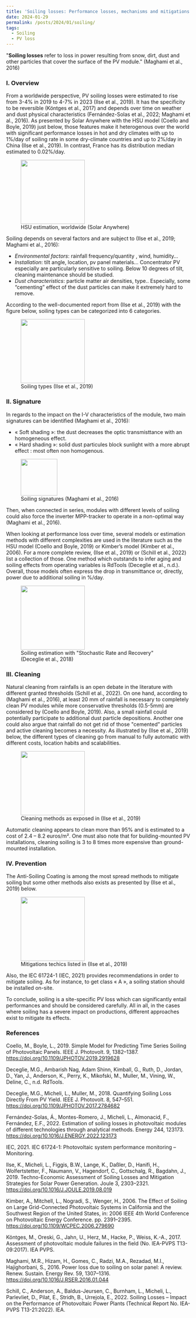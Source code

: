 ```yaml
---
title: 'Soiling losses: Performance losses, mechanisms and mitigations'
date: 2024-01-29
permalink: /posts/2024/01/soiling/
tags:
  - Soiling
  - PV loss
---
```



"**Soiling losses** refer to loss in power resulting from snow, dirt, dust and other particles that cover the surface of the PV module." (Maghami et al., 2016)

### I.	Overview

From a worldwide perspective, PV soiling losses were estimated to rise from 3-4% in 2019 to 4-7% in 2023 (Ilse et al., 2019). It has the specificity to be reversible (Köntges et al., 2017) and depends over time on weather and dust physical characteristics (Fernández-Solas et al., 2022; Maghami et al., 2016). As presented by Solar Anywhere with the HSU model (Coello and Boyle, 2019) just below, those features make it heterogenous over the world with significant performance losses in hot and dry climates with up to 1%/day of soiling rate in some dry-climate countries and up to 2%/day in China (Ilse et al., 2019). In contrast, France has its distribution median estimated to 0.02%/day.

<figure>
    <img src="https://alexandrehugomathieu.github.io/alexandremathieu.github.io//images/soiling_images/overview_hsu.png"
    width="175px">
    <figcaption> HSU estimation, worldwide (Solar Anywhere) </figcaption>
</figure>

Soiling depends on several factors and are subject to (Ilse et al., 2019; Maghami et al., 2016):
- *Environmental factors*: rainfall frequency/quantity , wind, humidity…
- *Installation*: tilt angle, location, pv panel materials...
Concentrator PV especially are particularly sensitive to soiling.
Below 10 degrees of tilt, cleaning maintenance should be studied.
- *Dust characteristics*: particle matter air densities, type..
Especially, some “cementing” effect of the dust particles can make it extremely hard to remove.

According to the well-documented report from (Ilse et al., 2019) with the figure below, soiling types can be categorized into 6 categories.

 <figure>
    <img src="https://alexandrehugomathieu.github.io/alexandremathieu.github.io//images/soiling_images/soiling_type_ilse.png"
    width="175px">
    <figcaption> Soiling types (Ilse et al., 2019) </figcaption>
</figure>

### II.	Signature

In regards to the impact on the I-V characteristics of the module, two main signatures can be identified (Maghami et al., 2016):

- « Soft shading »: the dust decreases the optic transmisttance with an homogeneous effect.
- « Hard shading »: solid dust particules block sunlight with a more abrupt effect : most often non homogenous.

 <figure>
    <img src="https://alexandrehugomathieu.github.io/alexandremathieu.github.io//images/soiling_images/soiling_signature.png"
    width="100px">
    <figcaption> Soiling signatures (Maghami et al., 2016) </figcaption>
</figure>

Then, when connected in series, modules with different levels of soiling could also force the inverter MPP-tracker to operate in a non-optimal way (Maghami et al., 2016).

When looking at performance loss over time, several models or estimation methods with different complexities are used in the literature such as the HSU model (Coello and Boyle, 2019) or Kimber’s model (Kimber et al., 2006). For a more complete review,  (Ilse et al., 2019) or  (Schill et al., 2022) list a collection of those. One method which outstands to infer aging and soiling effects from operating variables is RdTools (Deceglie et al., n.d.). Overall, those models often express the drop in transmittance or, directly, power due to additional soiling in %/day.

 <figure>
    <img src="https://alexandrehugomathieu.github.io/alexandremathieu.github.io//images/soiling_images/soiling_estimation.png"
    width="175px">
    <figcaption> Soiling estimation with "Stochastic Rate and Recovery" (Deceglie et al., 2018) </figcaption>
</figure>

### III.	Cleaning

Natural cleaning from rainfalls is an open debate in the literature with different granted thresholds (Schill et al., 2022). On one hand, according to (Maghami et al., 2016), at least 20 mm of rainfall is necessary to completely clean PV modules while more conservative thresholds (0.5-5mm) are considered by (Coello and Boyle, 2019). Also, a small rainfall could potentially participate to additional dust particle depositions. Another one could also argue that rainfall do not get rid of those "cemented” particles and active cleaning becomes a necessity. As illustrated by (Ilse et al., 2019) below, the different types of cleaning go from manual to fully automatic with different costs, location habits and scalabilities.

 <figure>
    <img src="https://alexandrehugomathieu.github.io/alexandremathieu.github.io//images/soiling_images/cleaning_types.png"
    width="175px">
    <figcaption> Cleaning methods as exposed in (Ilse et al., 2019) </figcaption>
</figure>

Automatic cleaning appears to clean more than 95% and is estimated to a cost of 2.4 – 8.2 euros/m². One must also note that for building-mounted PV installations, cleaning soiling is 3 to 8 times more expensive than ground-mounted installation.

### IV.	Prevention

The Anti-Soiling Coating is among the most spread methods to mitigate soiling but some other methods also exists as presented by (Ilse et al., 2019) below.

 <figure>
    <img src="https://alexandrehugomathieu.github.io/alexandremathieu.github.io//images/soiling_images/mitigation_technics.png"
    width="175px">
    <figcaption>  Mitigations techics listed in (Ilse et al., 2019) </figcaption>
</figure>

Also, the IEC 61724-1 (IEC, 2021) provides recommendations in order to mitigate soiling. As for instance, to get class « A », a soiling station should be installed on-site.

To conclude, soiling is a site-specific PV loss which can significantly entail performances and should be considered carefully. All in all, in the cases where soiling has a severe impact on productions, different approaches exist to mitigate its effects.


### References

Coello, M., Boyle, L., 2019. Simple Model for Predicting Time Series Soiling of Photovoltaic Panels. IEEE J. Photovolt. 9, 1382–1387. https://doi.org/10.1109/JPHOTOV.2019.2919628

Deceglie, M.G., Ambarish Nag, Adam Shinn, Kimball, G., Ruth, D., Jordan, D., Yan, J., Anderson, K., Perry, K., Mikofski, M., Muller, M., Vining, W., Deline, C., n.d. RdTools.

Deceglie, M.G., Micheli, L., Muller, M., 2018. Quantifying Soiling Loss Directly From PV Yield. IEEE J. Photovolt. 8, 547–551. https://doi.org/10.1109/JPHOTOV.2017.2784682

Fernández-Solas, Á., Montes-Romero, J., Micheli, L., Almonacid, F., Fernández, E.F., 2022. Estimation of soiling losses in photovoltaic modules of different technologies through analytical methods. Energy 244, 123173. https://doi.org/10.1016/J.ENERGY.2022.123173

IEC, 2021. IEC 61724-1: Photovoltaic system performance monitoring – Monitoring.

Ilse, K., Micheli, L., Figgis, B.W., Lange, K., Daßler, D., Hanifi, H., Wolfertstetter, F., Naumann, V., Hagendorf, C., Gottschalg, R., Bagdahn, J., 2019. Techno-Economic Assessment of Soiling Losses and Mitigation Strategies for Solar Power Generation. Joule 3, 2303–2321. https://doi.org/10.1016/J.JOULE.2019.08.019

Kimber, A., Mitchell, L., Nogradi, S., Wenger, H., 2006. The Effect of Soiling on Large Grid-Connected Photovoltaic Systems in California and the Southwest Region of the United States, in: 2006 IEEE 4th World Conference on Photovoltaic Energy Conference. pp. 2391–2395. https://doi.org/10.1109/WCPEC.2006.279690

Köntges, M., Oreski, G., Jahn, U., Herz, M., Hacke, P., Weiss, K.-A., 2017. Assessment of photovoltaic module failures in the field (No. IEA-PVPS T13-09:2017). IEA PVPS.

Maghami, M.R., Hizam, H., Gomes, C., Radzi, M.A., Rezadad, M.I., Hajighorbani, S., 2016. Power loss due to soiling on solar panel: A review. Renew. Sustain. Energy Rev. 59, 1307–1316. https://doi.org/10.1016/J.RSER.2016.01.044

Schill, C., Anderson, A., Baldus-Jeursen, C., Burnham, L., Micheli, L., Parlevliet, D., Pilat, E., Stridh, B., Urrejola, E., 2022. Soiling Losses – Impact on the Performance of Photovoltaic Power Plants (Technical Report No. IEA-PVPS T13-21:2022). IEA.

